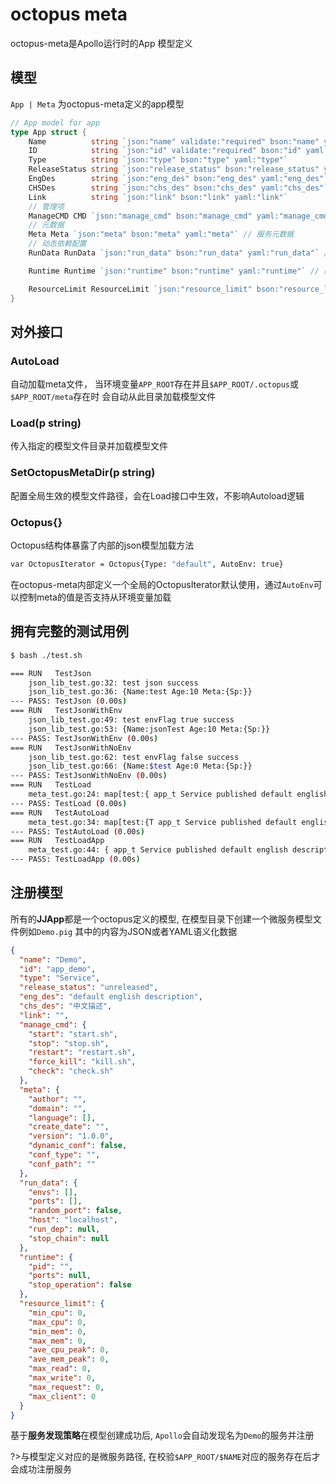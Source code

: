 # octopus meta
octopus-meta是Apollo运行时的App 模型定义

## 模型
`App | Meta` 为octopus-meta定义的app模型

```go
// App model for app
type App struct {
	Name          string `json:"name" validate:"required" bson:"name" yaml:"name"`           // 服务名称
	ID            string `json:"id" validate:"required" bson:"id" yaml:"id"`                 // 服务唯一ID
	Type          string `json:"type" bson:"type" yaml:"type"`                               // service | middleware
	ReleaseStatus string `json:"release_status" bson:"release_status" yaml:"release_status"` // published | pending | testing
	EngDes        string `json:"eng_des" bson:"eng_des" yaml:"eng_des"`                      // 英文描述
	CHSDes        string `json:"chs_des" bson:"chs_des" yaml:"chs_des"`                      // 中文描述
	Link          string `json:"link" bson:"link" yaml:"link"`                               // 服务对外提供的URL链接
	// 管理项
	ManageCMD CMD `json:"manage_cmd" bson:"manage_cmd" yaml:"manage_cmd"` // 管理命令组
	// 元数据
	Meta Meta `json:"meta" bson:"meta" yaml:"meta"` // 服务元数据
	// 动态依赖配置
	RunData RunData `json:"run_data" bson:"run_data" yaml:"run_data"` // 服务运行依赖

	Runtime Runtime `json:"runtime" bson:"runtime" yaml:"runtime"` // 服务运行时数据

	ResourceLimit ResourceLimit `json:"resource_limit" bson:"resource_limit" yaml:"resource_limit"` // 运行时资源限制
}
```
## 对外接口
### AutoLoad
自动加载meta文件， 当环境变量`APP_ROOT`存在并且`$APP_ROOT/.octopus`或`$APP_ROOT/meta`存在时
会自动从此目录加载模型文件

### Load(p string)
传入指定的模型文件目录并加载模型文件

### SetOctopusMetaDir(p string)
配置全局生效的模型文件路径，会在Load接口中生效，不影响Autoload逻辑

### Octopus{}
Octopus结构体暴露了内部的json模型加载方法
```bash
var OctopusIterator = Octopus{Type: "default", AutoEnv: true}
```
在octopus-meta内部定义一个全局的OctopusIterator默认使用，通过`AutoEnv`可以控制meta的值是否支持从环境变量加载

## 拥有完整的测试用例
```bash
$ bash ./test.sh

=== RUN   TestJson
    json_lib_test.go:32: test json success
    json_lib_test.go:36: {Name:test Age:10 Meta:{Sp:}}
--- PASS: TestJson (0.00s)
=== RUN   TestJsonWithEnv
    json_lib_test.go:49: test envFlag true success
    json_lib_test.go:53: {Name:jsonTest Age:10 Meta:{Sp:}}
--- PASS: TestJsonWithEnv (0.00s)
=== RUN   TestJsonWithNoEnv
    json_lib_test.go:62: test envFlag false success
    json_lib_test.go:66: {Name:$test Age:0 Meta:{Sp:}}
--- PASS: TestJsonWithNoEnv (0.00s)
=== RUN   TestLoad
    meta_test.go:24: map[test:{ app_t Service published default english description 默认中文描述  {start.sh stop.sh restart.sh kill.sh check.sh} { renj.io []  1.0.0 false  } {[] [] true localhost [] []} { [] false} {0 0 0 0 0 0 0 0 0 0}}]
--- PASS: TestLoad (0.00s)
=== RUN   TestAutoLoad
    meta_test.go:34: map[test:{T app_t Service published default english description 默认中文描述  {start.sh stop.sh restart.sh kill.sh check.sh} { renj.io []  1.0.0 false  } {[] [] true localhost [] []} { [] false} {0 0 0 0 0 0 0 0 0 0}}]
--- PASS: TestAutoLoad (0.00s)
=== RUN   TestLoadApp
    meta_test.go:44: { app_t Service published default english description 默认中文描述  {start.sh stop.sh restart.sh kill.sh check.sh} { renj.io []  1.0.0 false  } {[] [] true localhost [] []} { [] false} {0 0 0 0 0 0 0 0 0 0}}
--- PASS: TestLoadApp (0.00s)
```

## 注册模型
所有的**JJApp**都是一个octopus定义的模型, 在模型目录下创建一个微服务模型文件例如`Demo.pig`
其中的内容为JSON或者YAML语义化数据

```json
{
  "name": "Demo",
  "id": "app_demo",
  "type": "Service",
  "release_status": "unreleased",
  "eng_des": "default english description",
  "chs_des": "中文描述",
  "link": "",
  "manage_cmd": {
    "start": "start.sh",
    "stop": "stop.sh",
    "restart": "restart.sh",
    "force_kill": "kill.sh",
    "check": "check.sh"
  },
  "meta": {
    "author": "",
    "domain": "",
    "language": [],
    "create_date": "",
    "version": "1.0.0",
    "dynamic_conf": false,
    "conf_type": "",
    "conf_path": ""
  },
  "run_data": {
    "envs": [],
    "ports": [],
    "random_port": false,
    "host": "localhost",
    "run_dep": null,
    "stop_chain": null
  },
  "runtime": {
    "pid": "",
    "ports": null,
    "stop_operation": false
  },
  "resource_limit": {
    "min_cpu": 0,
    "max_cpu": 0,
    "min_mem": 0,
    "max_mem": 0,
    "ave_cpu_peak": 0,
    "ave_mem_peak": 0,
    "max_read": 0,
    "max_write": 0,
    "max_request": 0,
    "max_client": 0
  }
}
```

基于**服务发现策略**在模型创建成功后, `Apollo`会自动发现名为`Demo`的服务并注册

?>与模型定义对应的是微服务路径, 在校验`$APP_ROOT/$NAME`对应的服务存在后才会成功注册服务
